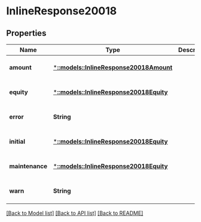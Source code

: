 # InlineResponse20018

## Properties
Name | Type | Description | Notes
------------ | ------------- | ------------- | -------------
**amount** | [***::models::InlineResponse20018Amount**](inline_response_200_18_amount.md) |  | [optional] [default to null]
**equity** | [***::models::InlineResponse20018Equity**](inline_response_200_18_equity.md) |  | [optional] [default to null]
**error** | **String** |  | [optional] [default to null]
**initial** | [***::models::InlineResponse20018Equity**](inline_response_200_18_equity.md) |  | [optional] [default to null]
**maintenance** | [***::models::InlineResponse20018Equity**](inline_response_200_18_equity.md) |  | [optional] [default to null]
**warn** | **String** |  | [optional] [default to null]

[[Back to Model list]](../README.md#documentation-for-models) [[Back to API list]](../README.md#documentation-for-api-endpoints) [[Back to README]](../README.md)


